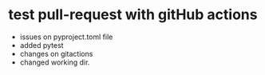 # test pull-request with gitHub actions
- issues on pyproject.toml file
- added pytest
- changes on gitactions
- changed working dir.
